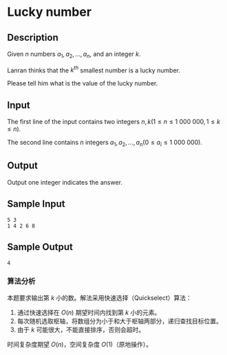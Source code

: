 # Lucky number

## Description

Given $n$ numbers $a_1,a_2,...,a_n$, and an integer $k$.

Lanran thinks that the $k^{th}$ smallest number is a lucky number.

Please tell him what is the value of the lucky number.

## Input

The first line of the input contains two integers $n, k(1\le n\le 1\ 000\ 000, 1\le k\le n)$.

The second line contains $n$ integers $a_{1},a_{2},...,a_{n}(0\le a_{i}\le 1\ 000\ 000)$.

## Output

Output one integer indicates the answer.

## Sample Input

``` log
5 3
1 4 2 6 8
```

## Sample Output

``` log
4
```

### 算法分析

本题要求输出第 $k$ 小的数。解法采用快速选择（Quickselect）算法：

1. 通过快速选择在 $O(n)$ 期望时间内找到第 $k$ 小的元素。
2. 每次随机选取枢轴，将数组分为小于和大于枢轴两部分，递归查找目标位置。
3. 由于 $k$ 可能很大，不能直接排序，否则会超时。

时间复杂度期望 $O(n)$，空间复杂度 $O(1)$（原地操作）。
